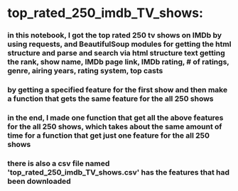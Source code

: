 # top_rated_250_imdb_TV_shows:
### in this notebook, I got the top rated 250 tv shows on IMDb by using requests, and BeautifulSoup modules for getting the html structure and parse and search via html structure text getting the  rank, show name, IMDb page link,	IMDb rating,	# of ratings, genre, airing years, rating system,	top casts
### by getting a specified feature for the first show and then make a function that gets the same feature for the all 250 shows 
### in the end, I made one function that get all the above features for the all 250 shows, which takes about the same amount of time for a function that get just one feature for the all 250 shows
### there is also a csv file named 'top_rated_250_imdb_TV_shows.csv' has the features that had been downloaded
